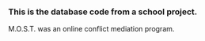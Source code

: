 ### This is the database code from a school project.

M.O.S.T. was an online conflict mediation program.
